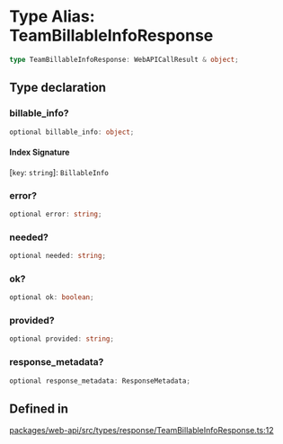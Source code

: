 # Type Alias: TeamBillableInfoResponse

```ts
type TeamBillableInfoResponse: WebAPICallResult & object;
```

## Type declaration

### billable\_info?

```ts
optional billable_info: object;
```

#### Index Signature

 \[`key`: `string`\]: `BillableInfo`

### error?

```ts
optional error: string;
```

### needed?

```ts
optional needed: string;
```

### ok?

```ts
optional ok: boolean;
```

### provided?

```ts
optional provided: string;
```

### response\_metadata?

```ts
optional response_metadata: ResponseMetadata;
```

## Defined in

[packages/web-api/src/types/response/TeamBillableInfoResponse.ts:12](https://github.com/slackapi/node-slack-sdk/blob/main/packages/web-api/src/types/response/TeamBillableInfoResponse.ts#L12)
